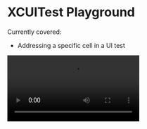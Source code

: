 # XCUITest Playground

Currently covered:
* Addressing a specific cell in a UI test

![test run](tableViewCellTests.mov)
